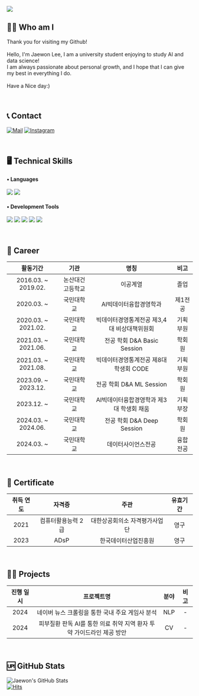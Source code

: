 ![](https://capsule-render.vercel.app/api?type=waving&color=auto&height=150&section=header&fontSize=60&animation=twinkling&text=Welcome👦&desc=This%20is%20Jaewon's%20Github!&descSize=30&fontColor=ffffff&fontAlignY=30)

## 🙇‍♂️ Who am I
Thank you for visiting my Github!<br/><br/>
Hello, I'm Jaewon Lee, I am a university student enjoying to study AI and data science!<br/>
I am always passionate about personal growth, and I hope that I can give my best in everything I do.<br/><br/>
Have a Nice day:)


<br/>

## 📞 Contact 
[![Mail](https://img.shields.io/badge/wodnjsdl0123@kookmin.ac.kr-e10915?style=flat-square&logo=Gmail&logoColor=white)](wodnjsdl0123@kookmin.ac.kr)
[![Instagram](https://img.shields.io/badge/Instagram-dd2a7b?style=flat-square&logo=Instagram&logoColor=white)](https://www.instagram.com/jaewon1634/) 

<br/>

## 🖥️ Technical Skills 
#### • Languages 
<img src="https://img.shields.io/badge/Python-3776AB?style=flat-square&logo=Python&logoColor=white"/> <img src="https://img.shields.io/badge/Pytorch-EE4C2C?style=flat-square&logo=Pytorch&logoColor=white"/>

#### • Development Tools
<img src="https://img.shields.io/badge/VSCode-007ACC?style=flat-square&logo=Visual Studio Code&logoColor=white"/> <img src="https://img.shields.io/badge/Jupyter-F37626?style=flat-square&logo=Jupyter&logoColor=white"/> <img src="https://img.shields.io/badge/Anaconda-44A833?style=flat-square&logo=Anaconda&logoColor=white"/>  <img src="https://img.shields.io/badge/Google Colab-F9AB00?style=flat-square&logo=Google Colab&logoColor=white"/> <img src="https://img.shields.io/badge/MySQL-4479A1?style=flat-square&logo=MySQL&logoColor=white"/>

<br/>

## 👔 Career 
| 활동기간 | 기관 | 명칭 | 비고 |
| :------: | :------: | :------: | :------: |
| 2016.03. ~ 2019.02. | 논산대건고등학교 | 이공계열 | 졸업 |
| 2020.03. ~ | 국민대학교 | AI빅데이터융합경영학과 | 제1전공 | 재학 | 
| 2020.03. ~ 2021.02. | 국민대학교 | 빅데이터경영통계전공 제3,4대 비상대책위원회 | 기획부원 | - |
| 2021.03. ~ 2021.06. | 국민대학교 | 전공 학회 D&A Basic Session | 학회원 | 수료 |
| 2021.03. ~ 2021.08. | 국민대학교 | 빅데이터경영통계전공 제8대 학생회 CODE | 기획부원 | - |
| 2023.09. ~ 2023.12. | 국민대학교 | 전공 학회 D&A ML Session | 학회원 | 수료 |
| 2023.12. ~ | 국민대학교 | AI빅데이터융합경영학과 제3대 학생회 채움 | 기획부장 | - |
| 2024.03. ~ 2024.06. | 국민대학교 | 전공 학회 D&A Deep Session | 학회원 | 수료 |
| 2024.03. ~ | 국민대학교 | 데이터사이언스전공 | 융합전공 | 재학 |

<br/>

## 🪪 Certificate
|취득 연도|자격증|주관|유효기간|
| :------: | :------: | :------: | :------: |
| 2021 | 컴퓨터활용능력 2급 | 대한상공회의소 자격평가사업단 | 영구 |
| 2023 | ADsP | 한국데이터산업진흥원 | 영구 |

<br/>

## 👨‍💻 Projects
|진행 일시|프로젝트명|분야|비고|
|:------:|:------:|:------:|:------:|
|2024|네이버 뉴스 크롤링을 통한 국내 주요 게임사 분석|NLP|-|
|2024| 피부질환 판독 AI를 통한 의료 취약 지역 환자 투약 가이드라인 제공 방안 |CV|-|

<br/>

## 🆙 GitHub Stats
![Jaewon's GitHub Stats](https://github-readme-stats.vercel.app/api?username=Jaewon1634&show_icons=true&theme=swift)
<br/>
[![Hits](https://hits.seeyoufarm.com/api/count/incr/badge.svg?url=https://github.com/Jaewon1634%2Fgjbae1212%2Fhit-counter)](https://hits.seeyoufarm.com) 
